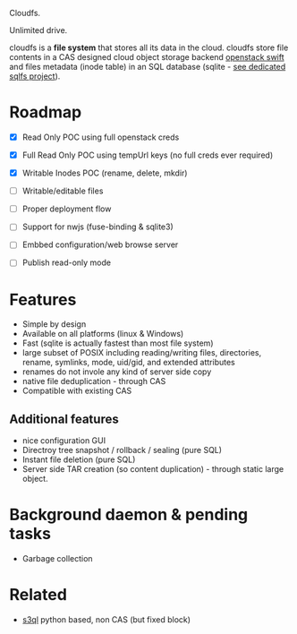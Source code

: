 Cloudfs.


Unlimited drive.

cloudfs is a **file system** that stores all its data in the cloud.
cloudfs store file contents in a CAS designed cloud object storage backend [openstack swift](https://developer.openstack.org/api-ref/object-store/) and files metadata (inode table) in an SQL database (sqlite - [see dedicated sqlfs project](https://github.com/131/sqlitefs)).


# Roadmap
- [X] Read Only POC using full openstack creds
- [X] Full Read Only POC using tempUrl keys (no full creds ever required)

- [X] Writable Inodes POC (rename, delete, mkdir)
- [ ] Writable/editable files
- [ ] Proper deployment flow
- [ ] Support for nwjs (fuse-binding & sqlite3)
- [ ] Embbed configuration/web browse server
- [ ] Publish read-only mode


# Features
* Simple by design
* Available on all platforms (linux & Windows)
* Fast (sqlite is actually fastest than most file system)
* large subset of POSIX including reading/writing files, directories, rename,  symlinks, mode, uid/gid, and extended attributes
* renames do not invole any kind of server side copy
* native file deduplication - through CAS
* Compatible with existing CAS

## Additional features
* nice configuration GUI
* Directroy tree snapshot / rollback / sealing (pure SQL)
* Instant file deletion (pure SQL)
* Server side TAR creation (so content duplication) - through static large object.



# Background daemon & pending tasks
* Garbage collection



# Related
* [s3ql](https://github.com/s3ql/) python based, non CAS (but fixed block)



